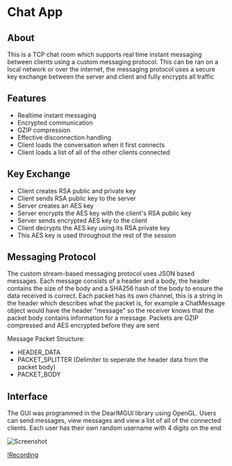 
# Chat App

## About

This is a TCP chat room which supports real time instant messaging between clients using a custom messaging protocol. This can be ran on a local network or over the internet, the messaging protocol uses a secure key exchange between the server and client and fully encrypts all traffic

## Features

- Realtime instant messaging
- Encrypted communication
- GZIP compression
- Effective disconnection handling
- Client loads the conversation when it first connects
- Client loads a list of all of the other clients connected

## Key Exchange

- Client creates RSA public and private key
- Client sends RSA public key to the server
- Server creates an AES key
- Server encrypts the AES key with the client's RSA public key
- Server sends encrypted AES key to the client
- Client decrypts the AES key using its RSA private key
- This AES key is used throughout the rest of the session

## Messaging Protocol

The custom stream-based messaging protocol uses JSON based messages. Each message consists of a header and a body, the header contains the size of the body and a SHA256 hash of the body to ensure the data received is correct. Each packet has its own channel, this is a string in the header which describes what the packet is, for example a ChatMessage object would have the header "message" so the receiver knows that the packet body contains information for a message. Packets are GZIP compressed and AES encrypted before they are sent

Message Packet Structure:
- HEADER_DATA
- PACKET_SPLITTER (Delimiter to seperate the header data from the packet body)
- PACKET_BODY

## Interface

The GUI was programmed in the DearIMGUI library using OpenGL. Users can send messages, view messages and view a list of all of the connected clients. Each user has their own random username with 4 digits on the end

![Screenshot](https://github.com/tokyolatter04/ChatApp/assets/97055625/25bb09b7-90b8-4be2-803f-b729ff3ec1bf)

[!Recording](https://github.com/tokyolatter04/ChatApp/assets/97055625/167c2e80-1525-4816-b6d0-3e01446cf8e0)


